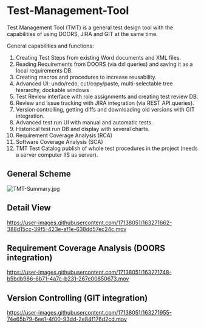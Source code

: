 # Test-Management-Tool
Test Management Tool (TMT) is a general test design tool with the capabilities of using DOORS, JIRA and GIT at the same time.

General capabilities and functions:

1. Creating Test Steps from existing Word documents and XML files.
2. Reading Requirements from DOORS (via dxl queries) and saving it as a local requirements DB.
3. Creating macros and procedures to increase reusability.
4. Advanced UI: undo/redo, cut/copy/paste, multi-selectable tree hierarchy, dockable windows
5. Test Review interface with role assignments and creating test review DB.
6. Review and Issue tracking with JIRA integration (via REST API queries).
7. Version controlling, getting diffs and downloading old versions with GIT integration.
8. Advanced test run UI with manual and automatic tests.
9. Historical test run DB and display with several charts.
10. Requirement Coverage Analysis (RCA)
11. Software Coverage Analysis (SCA)
12. TMT Test Catalog publish of whole test procedures in the project (needs a server computer IIS as server).

## General Scheme
![TMT-Summary.jpg](https://github.com/cakirmehm/Test-Management-Tool/blob/main/TMT-Summary.jpg)

## Detail View
https://user-images.githubusercontent.com/17138051/163271662-388d15cc-39f5-423e-af1e-638dd57ec24c.mov

## Requirement Coverage Analysis (DOORS integration)
https://user-images.githubusercontent.com/17138051/163271748-b5bdb986-6b71-4a7c-b231-267e00850673.mov

## Version Controlling (GIT integration)
https://user-images.githubusercontent.com/17138051/163271955-74e65b79-6ee1-4f00-93dd-2e84f176d2cd.mov




